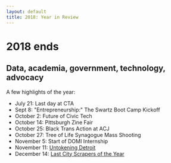 ```yaml
---
layout: default
title: 2018: Year in Review
---
```


# 2018 ends
## Data, academia, government, technology, advocacy

A few highlights of the year:

* July 21: Last day at CTA
* Sept 8: "Entrepreneurship:" The Swartz Boot Camp Kickoff
* October 2: Future of Civic Tech
* October 14: Pittsburgh Zine Fair
* October 25: Black Trans Action at ACJ
* October 27: Tree of Life Synagogue Mass Shooting
* November 5: Start of DOMI Internship
* November 11: [Untokening Detroit](2018-11-11-Untokening-Detroit.md)
* December 14: [Last City Scrapers of the Year](2018-12-14-City-Scrapers)

